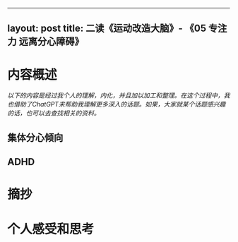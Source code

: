 

---
layout: post
title:  二读《运动改造大脑》- 《05 专注力 远离分心障碍》
---

# 内容概述

*以下的内容是经过我个人的理解，内化，并且加以加工和整理。在这个过程中，我也借助了ChatGPT来帮助我理解更多深入的话题。如果，大家就某个话题感兴趣的话，也可以去查找相关的资料。*

## 集体分心倾向

## ADHD 



# 摘抄


# 个人感受和思考


<!--stackedit_data:
eyJoaXN0b3J5IjpbLTE5NTI1Mjc3MSwtMzI0NzM2MDAwLDI0MD
gwNjAzNV19
-->